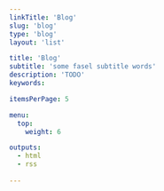 ```yaml
---
linkTitle: 'Blog'
slug: 'blog'
type: 'blog'
layout: 'list'

title: 'Blog'
subtitle: 'some fasel subtitle words'
description: 'TODO'
keywords:

itemsPerPage: 5

menu:
  top:
    weight: 6

outputs: 
  - html
  - rss
  
---
```

